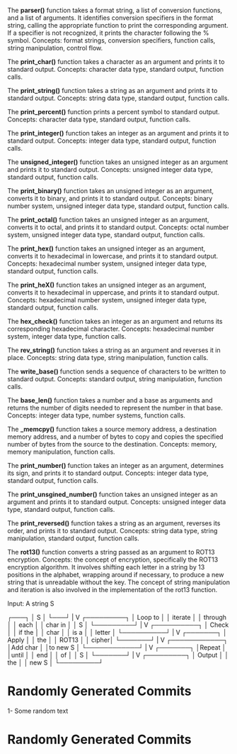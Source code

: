 The **parser()** function takes a format string, a list of conversion functions, and a list of arguments. It identifies conversion specifiers in the format string, calling the appropriate function to print the corresponding argument. If a specifier is not recognized, it prints the character following the % symbol.
Concepts: format strings, conversion specifiers, function calls, string manipulation, control flow.

The **print_char()** function takes a character as an argument and prints it to standard output.
Concepts: character data type, standard output, function calls.

The **print_string()** function takes a string as an argument and prints it to standard output.
Concepts: string data type, standard output, function calls.

The **print_percent()** function prints a percent symbol to standard output.
Concepts: character data type, standard output, function calls.

The **print_integer()** function takes an integer as an argument and prints it to standard output.
Concepts: integer data type, standard output, function calls.

The **unsigned_integer()** function takes an unsigned integer as an argument and prints it to standard output.
Concepts: unsigned integer data type, standard output, function calls.

The **print_binary()** function takes an unsigned integer as an argument, converts it to binary, and prints it to standard output.
Concepts: binary number system, unsigned integer data type, standard output, function calls.

The **print_octal()** function takes an unsigned integer as an argument, converts it to octal, and prints it to standard output.
Concepts: octal number system, unsigned integer data type, standard output, function calls.

The **print_hex()** function takes an unsigned integer as an argument, converts it to hexadecimal in lowercase, and prints it to standard output.
Concepts: hexadecimal number system, unsigned integer data type, standard output, function calls.

The **print_heX()** function takes an unsigned integer as an argument, converts it to hexadecimal in uppercase, and prints it to standard output.
Concepts: hexadecimal number system, unsigned integer data type, standard output, function calls.

The **hex_check()** function takes an integer as an argument and returns its corresponding hexadecimal character.
Concepts: hexadecimal number system, integer data type, function calls.

The **rev_string()** function takes a string as an argument and reverses it in place.
Concepts: string data type, string manipulation, function calls.

The **write_base()** function sends a sequence of characters to be written to standard output.
Concepts: standard output, string manipulation, function calls.

The **base_len()** function takes a number and a base as arguments and returns the number of digits needed to represent the number in that base.
Concepts: integer data type, number systems, function calls.

The **_memcpy()** function takes a source memory address, a destination memory address, and a number of bytes to copy and copies the specified number of bytes from the source to the destination.
Concepts: memory, memory manipulation, function calls.

The **print_number()** function takes an integer as an argument, determines its sign, and prints it to standard output.
Concepts: integer data type, standard output, function calls.

The **print_unsgined_number()** function takes an unsigned integer as an argument and prints it to standard output.
Concepts: unsigned integer data type, standard output, function calls.

The **print_reversed()** function takes a string as an argument, reverses its order, and prints it to standard output.
Concepts: string data type, string manipulation, standard output, function calls.

The **rot13()** function converts a string passed as an argument to ROT13 encryption.
Concepts: the concept of encryption, specifically the ROT13 encryption algorithm. It involves shifting each letter in a string by 13 positions in the alphabet, wrapping around if necessary, to produce a new string that is unreadable without the key. The concept of string manipulation and iteration is also involved in the implementation of the rot13 function.

Input: A string S

   ┌───┐
   │ S │
   └───┘
     |
     V
┌─────────┐
│ Loop to │
│ iterate │
│ through │
│ each    │
│ char in │
│   S     │
└─────────┘
     |
     V
 ┌──────────┐
 │ Check    │
 │ if the   │
 │ char     │
 │ is a     │
 │   letter │
 └──────────┘
     |
     V
 ┌───────┐
 │ Apply │
 │ the   │
 │ ROT13 │
 │ cipher│
 └───────┘
     |
     V
  ┌────────────┐
  │Add char    │
  │to new S    │
  └────────────┘
     |
     V
 ┌───────┐
 │Repeat │
 │until  │
 │  end  │
 │   of  │
 │   S   │
 └───────┘
     |
     V
┌─────────┐
│ Output  │
│ the     │
│  new S  │
└─────────┘
# Randomly Generated Commits
1- Some random text
# Randomly Generated Commits
